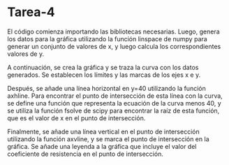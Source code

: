 # Tarea-4
El código comienza importando las bibliotecas necesarias. Luego, genera los datos para la gráfica utilizando la función linspace de numpy para generar un conjunto de valores de x, y luego calcula los correspondientes valores de y.

A continuación, se crea la gráfica y se traza la curva con los datos generados. Se establecen los límites y las marcas de los ejes x e y.

Después, se añade una línea horizontal en y=40 utilizando la función axhline. Para encontrar el punto de intersección de esta línea con la curva, se define una función que representa la ecuación de la curva menos 40, y se utiliza la función fsolve de scipy para encontrar la raíz de esta función, que es el valor de x en el punto de intersección.

Finalmente, se añade una línea vertical en el punto de intersección utilizando la función axvline, y se marca el punto de intersección en la gráfica. Se añade una leyenda a la gráfica que incluye el valor del coeficiente de resistencia en el punto de intersección.

